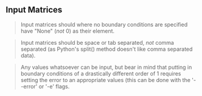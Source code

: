Input Matrices
--------------

 >Input matrices should where no boundary conditions are specified have "None" (*not* 0) as their element.

 >Input matrices should be space or tab separated, *not* comma separated (as Python's split() method doesn't like comma separated data).

 >Any values whatsoever can be input, but bear in mind that putting in boundary conditions of a drastically different order of 1 requires setting the error to an appropriate values (this can be done with the '--error' or '-e' flags.
